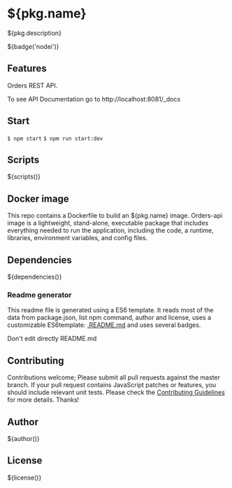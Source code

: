 # ${pkg.name}

${pkg.description}

${badge('nodei')}

## Features

 Orders REST API.

 To see API Documentation go to http://localhost:8081/_docs

## Start

`$ npm start`
`$ npm run start:dev`

## Scripts

${scripts()}

## Docker image

This repo contains a Dockerfile to build an ${pkg.name} image. Orders-api image is a lightweight, stand-alone, executable package that includes everything needed to run the application, including the code, a runtime, libraries, environment variables, and config files.

## Dependencies

${dependencies()}

### Readme generator

This readme file is generated using a ES6 template. It reads most of the data from package.json, list npm command, author and license, uses a customizable ES6template: [.README.md](.README.md) and uses several badges.

Don't edit directly README.md

## Contributing

Contributions welcome; Please submit all pull requests against the master branch. If your pull request contains JavaScript patches or features, you should include relevant unit tests. Please check the [Contributing Guidelines](contributing.md) for more details. Thanks!

## Author

${author()}

## License

${license()}
